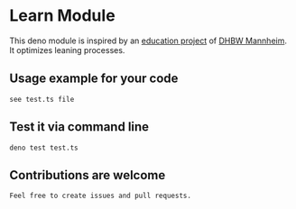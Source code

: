 # Learn Module

This deno module is inspired by an [education project](https://github.com/fancy-flashcard/ffc) of 
[DHBW Mannheim](https://www.mannheim.dhbw.de/startseite). It optimizes leaning processes.

## Usage example for your code

```
see test.ts file

```

## Test it via command line
```
deno test test.ts
```

## Contributions are welcome
```
Feel free to create issues and pull requests. 
```